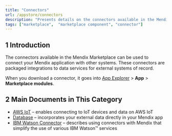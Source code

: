 ```yaml
---
title: "Connectors"
url: /appstore/connectors
description: "Presents details on the connectors available in the Mendix Marketplace."
tags: ["marketplace",  "marketplace component", "connector"]
---
```


## 1 Introduction

The connectors available in the Mendix Marketplace can be used to connect your Mendix application with other systems. These connectors are packaged integrations to data services for external systems of record.

When you download a connector, it goes into [App Explorer](/refguide/project-explorer) > **App** > **Marketplace modules**.

## 2 Main Documents in This Category

* [AWS IoT](aws-iot) – enables connecting to IoT devices and data on AWS IoT
* [Database](database-connector) – incorporates your external data directly in your Mendix app
* [IBM Watson Connector](ibm-watson-connector) – describes using connectors with Mendix that simplify the use of various IBM Watson™ services
